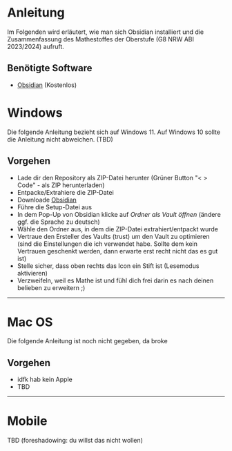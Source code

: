 # Anleitung

Im Folgenden wird erläutert, wie man sich Obsidian installiert und die Zusammenfassung des Mathestoffes der Oberstufe (G8 NRW ABI 2023/2024) aufruft.

## Benötigte Software

- [Obsidian](https://obsidian.md/download) (Kostenlos)

# Windows

Die folgende Anleitung bezieht sich auf Windows 11.
Auf Windows 10 sollte die Anleitung nicht abweichen. (TBD)

## Vorgehen 

- Lade dir den Repository als ZIP-Datei herunter (Grüner Button "< > Code" - als ZIP herunterladen)
- Entpacke/Extrahiere die ZIP-Datei
- Downloade [Obsidian](https://obsidian.md/download) 
- Führe die Setup-Datei aus
- In dem Pop-Up von Obsidian klicke auf _Ordner als Vault öffnen_ (ändere ggf. die Sprache zu deutsch)
- Wähle den Ordner aus, in dem die ZIP-Datei extrahiert/entpackt wurde
- Vertraue den Ersteller des Vaults (trust) um den Vault zu optimieren (sind die Einstellungen die ich verwendet habe. Sollte dem kein Vertrauen geschenkt werden, dann erwarte erst recht nicht das es gut ist)
- Stelle sicher, dass oben rechts das Icon ein Stift ist (Lesemodus aktivieren)
- Verzweifeln, weil es Mathe ist und fühl dich frei darin es nach deinen belieben zu erweitern ;)

---
# Mac OS

Die folgende Anleitung ist noch nicht gegeben, da broke 

## Vorgehen

- idfk hab kein Apple 
- TBD

---
# Mobile

TBD (foreshadowing: du willst das nicht wollen)

